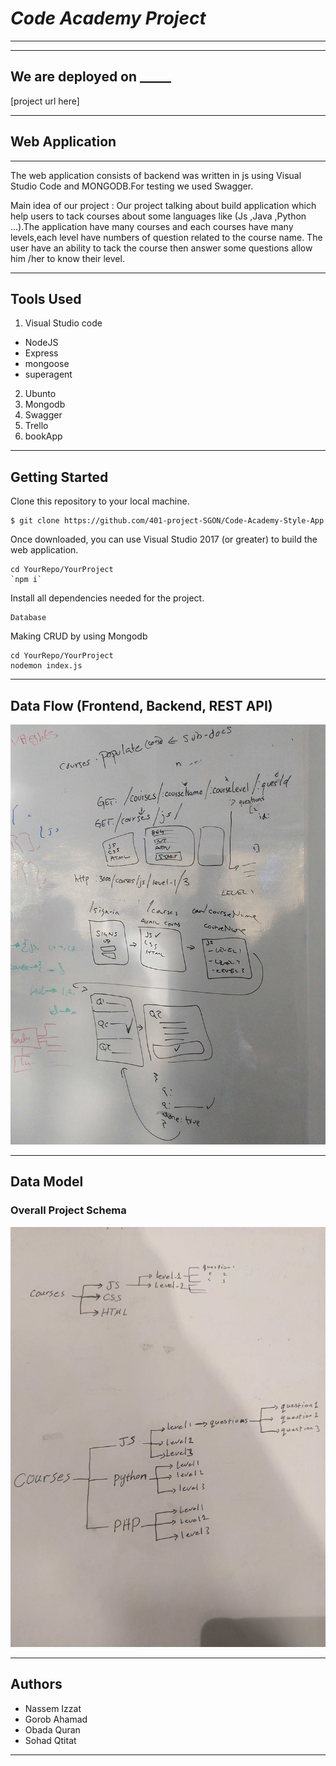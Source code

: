 # ***Code Academy Project***
---------------------------------
---------------------------------
## We are deployed on _____

[project url here]

---------------------------------
## Web Application
******

The web application consists of backend was written in js using Visual Studio Code and MONGODB.For testing we used Swagger.

Main idea of our project :
Our project talking about build application which help users to tack courses about some languages like (Js ,Java ,Python ...).The application have many courses and each courses have many levels,each level have numbers of question related to the course name.
The user have an ability to tack the course then answer some questions allow him /her to know their level.

---------------------------------

## Tools Used
1. Visual Studio code 
  - NodeJS
  - Express 
  - mongoose
  - superagent

2. Ubunto
3. Mongodb
4. Swagger
5. Trello
7. bookApp

---------------------------------

## Getting Started

Clone this repository to your local machine.
```
$ git clone https://github.com/401-project-SGON/Code-Academy-Style-App
```
Once downloaded, you can use  Visual Studio 2017 (or greater) to build the web application.
```
cd YourRepo/YourProject
`npm i`
```
Install all dependencies needed for the project.
```
Database
```
Making CRUD by using Mongodb

```
cd YourRepo/YourProject
nodemon index.js
```

---------------------------
## Data Flow (Frontend, Backend, REST API)
![Data Flow Diagram](assesst/proj.jpg)

---------------------------
## Data Model

### Overall Project Schema
![Database Schema](assesst/db.jpg)

---------------------------


## Authors
- Nassem Izzat
- Gorob Ahamad
- Obada Quran
- Sohad Qtitat

------------------------------
